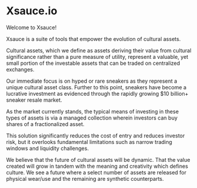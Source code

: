 # Xsauce.io
Welcome to Xsauce! 

Xsauce is a suite of tools that empower the evolution of cultural assets.

Cultural assets, which we define as assets deriving their value from cultural significance rather than a pure measure of utility, represent a valuable, yet small portion of the investable assets that can be traded on centralized exchanges.

Our immediate focus is on hyped or rare sneakers as they represent a unique cultural asset class. Further to this point, sneakers have become a lucrative investment as evidenced through the rapidly growing $10 billion+ sneaker resale market.

As the market currently stands, the typical means of investing in these types of assets is via a managed collection wherein investors can buy shares of a fractionalized asset.

This solution significantly reduces the cost of entry and reduces investor risk, but it overlooks fundamental limitations such as narrow trading windows and liquidity challenges.

We believe that the future of cultural assets will be dynamic. That the value created will grow in tandem with the meaning and creativity which defines culture. We see a future where a select number of assets are released for physical wear/use and the remaining are synthetic counterparts.